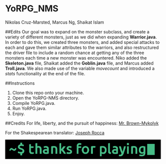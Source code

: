 # YoRPG_NMS
Nikolas Cruz-Marsted, Marcus Ng, Shaikat Islam

##Edits
Our goal was to expand on the monster subclass, and create a variety of different monsters, just as we did when expanding **Warrior.java**.
In order to do this, we created three monsters, and added special attacks to each and gave them similar attributes to the warriors, and also restructured the driver file to include a random chance at getting any of the three monsters each time a new monster was encountered.
Niko added the **Skeleton.java** file, Shaikat added the **Goblin.java** file, and Marcus added **Troll.java**. We also made use of the variable *movecount* and introduced a *stats* functionality at the end of the file.

##Instructions
1. Clone this repo onto your machine.
2. Open the YoRPG-NMS directory.
3. Compile YoRPG.java.
4. Run YoRPG.java.
5. Enjoy.


##Credits
For life, liberty, and the pursuit of happiness: [Mr. Brown-Mykolyk](http://www.stuycs.org/courses/apcs/mykolyk)

For the Shakespearean translator: [Joseph Rocca](http://lingojam.com/shakespearean)

![Alt Text](https://github.com/MarcusNg/YoRPG_NMS/blob/master/Thanks%20for%20playing.gif)

